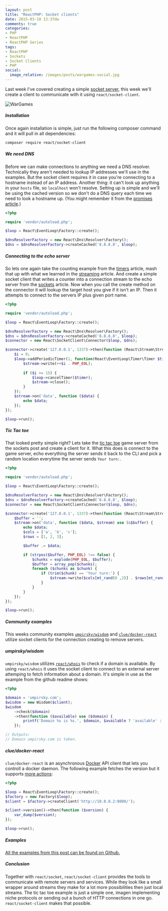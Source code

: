 ```yaml
---
layout: post
title: "ReactPHP: Socket clients"
date: 2015-03-10 13:37dw
comments: true
categories:
- PHP
- ReactPHP
- ReactPHP Series
tags:
- ReactPHP
- Sockets
- Socket Clients
- PHP
social:
  image_relative: /images/posts/wargames-social.jpg
---
```


Last week I've covered creating a simple [socket server](/2015/03/reactphp-sockets), this week we'll create a client to communicate with it using `react/socket-client`.

![WarGames](/images/posts/wargames.jpg)

<!-- More -->

##### Installation #####

Once again installation is simple, just run the following composer command and it will pull in all dependencies:

```sh
composer require react/socket-client
```

##### We need DNS #####

Before we can make connections to anything we need a DNS resolver. Technically they aren't needed to lookup IP addresses we'll use in the examples. But the socket client requires it in case you're connecting to a hostname instead of an IP address. Another thing: it can't look up anything in your `hosts` file, so `localhost` won't resolve. Setting up is simple and we'll be using the cached version so we don't do a DNS query each time we need to look a hostname up. (You might remember it from the [promises article](/2015/02/reactphp-promises/).)

```php
<?php

require 'vendor/autoload.php';

$loop = React\EventLoop\Factory::create();

$dnsResolverFactory = new React\Dns\Resolver\Factory();
$dns = $dnsResolverFactory->createCached('8.8.8.8', $loop);
```

##### Connecting to the echo server #####

So lets one again take the counting example from the [timers](/2015/01/reactphp-timers/) article, mash that up with what we learned in the [streaming](/2015/02/reactphp-streams) article. And create a simple socket client that writes a counter into a connection stream to the echo server from the [sockets](/2015/03/reactphp-sockets) article. Now when you call the create method on the connector it will lookup the target host you give if it isn't an IP. Then it attempts to connect to the servers IP plus given port name.

```php
<?php

require 'vendor/autoload.php';

$loop = React\EventLoop\Factory::create();

$dnsResolverFactory = new React\Dns\Resolver\Factory();
$dns = $dnsResolverFactory->createCached('8.8.8.8', $loop);
$connector = new React\SocketClient\Connector($loop, $dns);

$connector->create('127.0.0.1', 1337)->then(function (React\Stream\Stream $stream) use ($loop) {
	$i = 0;
	$loop->addPeriodicTimer(1, function(React\EventLoop\Timer\Timer $timer) use (&$i, $loop, $stream) {
		$stream->write(++$i . PHP_EOL);
	
		if ($i >= 15) {
			$loop->cancelTimer($timer);
			$stream->close();
		}
	});
    $stream->on('data', function ($data) {
		echo $data;
	});
});

$loop->run();
```

<script type="text/javascript" src="https://asciinema.org/a/17494.js" id="asciicast-17494" async></script>

##### Tic Tac toe #####

That looked pretty simple right? Lets take the [tic tac toe](/2015/03/reactphp-sockets#tictactoe) game server from the sockets post and create a client for it. What this does is connect to the game server, echo everything the server sends it back to the CLI and pick a random location everytime the server sends `Your turn:`.

```php
<?php

require 'vendor/autoload.php';

$loop = React\EventLoop\Factory::create();

$dnsResolverFactory = new React\Dns\Resolver\Factory();
$dns = $dnsResolverFactory->createCached('8.8.8.8', $loop);
$connector = new React\SocketClient\Connector($loop, $dns);

$connector->create('127.0.0.1', 1337)->then(function (React\Stream\Stream $stream) {
    $buffer = '';
    $stream->on('data', function ($data, $stream) use (&$buffer) {
        echo $data;
        $cols = ['a', 'b', 'c'];
        $rows = [1, 2, 3];

        $buffer .= $data;

        if (strpos($buffer, PHP_EOL) !== false) {
            $chunks = explode(PHP_EOL, $buffer);
            $buffer = array_pop($chunks);
            foreach ($chunks as $chunk) {
                if (trim($chunk) == 'Your turn:') {
                    $stream->write($cols[mt_rand(0 ,2)] . $rows[mt_rand(0 ,2)] . PHP_EOL);
                }
            }
        }
    });
});

$loop->run();
```

<script type="text/javascript" src="https://asciinema.org/a/17495.js" id="asciicast-17495" async></script>

##### Community examples #####

This weeks community examples [`umpirsky/wisdom`](https://github.com/umpirsky/wisdom) and [`clue/docker-react`](https://github.com/clue/php-docker-react) utilize socket clients for the connection creating to remove servers.

##### umpirsky/wisdom #####

`umpirsky/wisdom` utilizes [`react/whois`](https://github.com/reactphp/whois) to check if a domain is available. By using `react/whois` it uses the socket client to connect to an external server attemping to fetch information about a domain. It's simple in use as the example from the github readme shows:

```php
<?php

$domain = 'umpirsky.com';
$wisdom = new Wisdom($client);
$wisdom
    ->check($domain)
    ->then(function ($available) use ($domain) {
        printf('Domain %s is %s.', $domain, $available ? 'available' : 'taken');
    });

// Outputs:
// Domain umpirsky.com is taken.
```

##### clue/docker-react #####

`clue/docker-react` is an asynchronous [Docker](https://www.docker.com/) API client that lets you controll a docker daemon. The following example fetches the version but it supports [more actions](https://github.com/clue/php-docker-react#client):

```php
<?php

$loop = React\EventLoop\Factory::create();
$factory = new Factory($loop);
$client = $factory->createClient('http://10.0.0.2:8000/');

$client->version()->then(function ($version) {
    var_dump($version);
});

$loop->run();
```

##### Examples #####

[All the examples from this post can be found on Github.](https://github.com/WyriHaximus/ReactBlogSeriesExamples/tree/master/socket-clients)

##### Conclusion #####

Together with `react/socket`, `react/socket-client` provides the tools to communicate with remote servers and services. While they look like a small wrapper around streams they make for a lot more possibilities then just local streams. The tic tac toe example is just a simple one, imagen implementing niche protocols or sending out a bunch of HTTP connections in one go. `react/socket-client` makes that possible.
